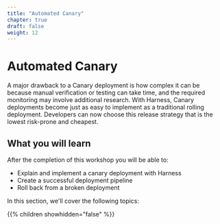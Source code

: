 ```yaml
---
title: "Automated Canary"
chapter: true
draft: false
weight: 12
---
```


# Automated Canary

A major drawback to a Canary deployment is how complex it can be because manual verification or testing can take time, and the required monitoring may involve additional research. With Harness, Canary deployments become just as easy to implement as a traditional rolling deployment. Developers can now choose this release strategy that is the lowest risk-prone and cheapest.

## What you will learn

After the completion of this workshop you will be able to:

* Explain and implement a canary deployment with Harness
* Create a successful deployment pipeline
* Roll back from a broken deployment

In this section, we'll cover the following topics:

{{% children showhidden="false" %}}